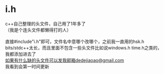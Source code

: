 # i.h
c++自己整理的头文件，自己用了1年多了<br/>
（我是个连头文件都懒得打的人） <br/>                             
直接#include"i.h"即可，文件名中意哪个改哪个，之前我一直用的hsk.h<br/>
bits/stdc++太长，而且里面不包含一些头文件比如说windows.h time.h之类的，我都添加进去了<br/>
如果有什么缺的头文件可以发我邮箱dedejiaoao@gmail.com<br/>
我看到会第一时间更新

